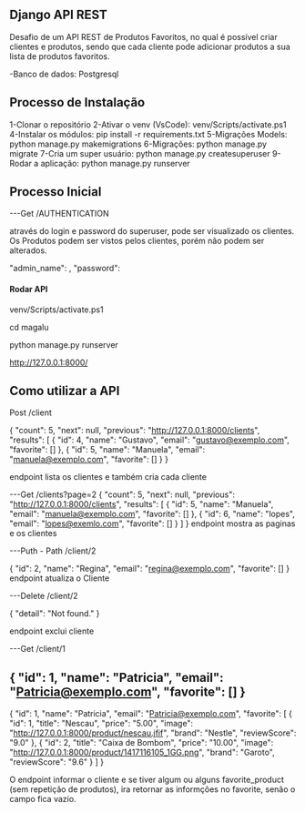 ## Django API REST

Desafio de um API REST de Produtos Favoritos, no qual é possível criar clientes e produtos, sendo que cada cliente pode adicionar produtos a sua lista de produtos favoritos.

-Banco de dados: Postgresql

## Processo de Instalação 

1-Clonar o repositório
2-Ativar o venv (VsCode): venv/Scripts/activate.ps1 
4-Instalar os módulos: pip install -r requirements.txt
5-Migrações Models: python manage.py makemigrations
6-Migrações: python manage.py migrate
7-Cria um super usuário: python manage.py createsuperuser
9-Rodar a aplicação: python manage.py runserver


## Processo Inicial 

---Get /AUTHENTICATION

através do login e password do superuser, pode ser visualizado os clientes.
Os Produtos podem ser vistos pelos clientes, porém não podem ser alterados.

  "admin_name": <admin-name>,
  "password": <password>

#### Rodar API

venv/Scripts/activate.ps1 

cd magalu

python manage.py runserver

http://127.0.0.1:8000/


## Como utilizar a API

Post /client

{
    "count": 5,
    "next": null,
    "previous": "http://127.0.0.1:8000/clients",
    "results": [
        {
            "id": 4,
            "name": "Gustavo",
            "email": "gustavo@exemplo.com",
            "favorite": []
        },
        {
            "id": 5,
            "name": "Manuela",
            "email": "manuela@exemplo.com",
            "favorite": []
        }
}

endpoint lista os clientes e também cria cada cliente

---Get /clients?page=2
{
    "count": 5,
    "next": null,
    "previous": "http://127.0.0.1:8000/clients",
    "results": [
        {
            "id": 5,
            "name": "Manuela",
            "email": "manuela@exemplo.com",
            "favorite": []
        },
        {
            "id": 6,
            "name": "lopes",
            "email": "lopes@exemlo.com",
            "favorite": []
        }
    ]
}
endpoint mostra as paginas e os clientes

---Puth - Path /client/2

{
    "id": 2,
    "name": "Regina",
    "email": "regina@exemplo.com",
    "favorite": []
}
endpoint atualiza o Cliente

---Delete /client/2

{
    "detail": "Not found."
}

endpoint exclui cliente

---Get /client/1

   {
    "id": 1,
    "name": "Patricia",
    "email": "Patricia@exemplo.com",
    "favorite": []
}
-------
{
    "id": 1,
    "name": "Patricia",
    "email": "Patricia@exemplo.com",
    "favorite": [
        {
            "id": 1,
            "title": "Nescau",
            "price": "5.00",
            "image": "http://127.0.0.1:8000/product/nescau.jfif",
            "brand": "Nestle",
            "reviewScore": "9.0"
        },
        {
            "id": 2,
            "title": "Caixa de Bombom",
            "price": "10.00",
            "image": "http://127.0.0.1:8000/product/1417116105_1GG.png",
            "brand": "Garoto",
            "reviewScore": "9.6"
        }
    ]
}

O endpoint informar o cliente e se tiver algum ou alguns favorite_product (sem repetição de produtos), ira retornar as informções no favorite, senão o campo fica vazio.
